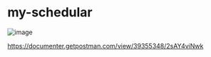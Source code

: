 # my-schedular
![image](https://github.com/user-attachments/assets/5ff30f78-9b26-4500-93f4-17d2580ebd2b)

https://documenter.getpostman.com/view/39355348/2sAY4viNwk
